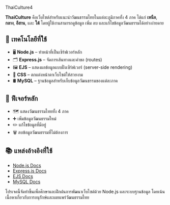 ThaiCulture4

**ThaiCulture** คือเว็บไซต์สำหรับแนะนำวัฒนธรรมไทยในแต่ละภูมิภาคทั้ง 4 ภาค ได้แก่ **เหนือ**, **กลาง**, **อีสาน**, และ **ใต้** โดยผู้ใช้งานสามารถดูข้อมูล เพิ่ม ลบ และแก้ไขข้อมูลวัฒนธรรมได้อย่างง่ายดาย

## 🔧 เทคโนโลยีที่ใช้

- 🖥️ **Node.js** – ทำหน้าที่เป็นเซิร์ฟเวอร์หลัก
- 🗂️ **Express.js** – จัดการเส้นทางและคำขอ (routes)
- 🖼️ **EJS** – แสดงผลข้อมูลแบบฝั่งเซิร์ฟเวอร์ (server-side rendering)
- 🎨 **CSS** – ตกแต่งหน้าตาเว็บไซต์ให้สวยงาม
- 🛢️ **MySQL** – ฐานข้อมูลสำหรับเก็บข้อมูลวัฒนธรรมของแต่ละภาค

## 🚀 ฟีเจอร์หลัก

- 🗺️ แสดงวัฒนธรรมไทยทั้ง 4 ภาค
- ➕ เพิ่มข้อมูลวัฒนธรรมใหม่
- ✏️ แก้ไขข้อมูลที่มีอยู่
- 🗑️ ลบข้อมูลวัฒนธรรมที่ไม่ต้องการ

## 📚 แหล่งอ้างอิงที่ใช้

- [Node.js Docs](https://nodejs.org/)
- [Express.js Docs](https://expressjs.com/)
- [EJS Docs](https://ejs.co/)
- [MySQL Docs](https://dev.mysql.com/doc/)

โปรเจคนี้จัดทำขึ้นเพื่อศึกษาและฝึกฝนการพัฒนาเว็บไซต์ด้วย Node.js และระบบฐานข้อมูล โดยเน้นเนื้อหาเกี่ยวกับการอนุรักษ์และเผยแพร่วัฒนธรรมไทย
